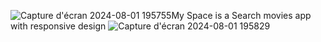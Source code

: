 ![Capture d'écran 2024-08-01 195755](https://github.com/user-attachments/assets/2b86501d-d5f0-445f-b582-74cd1781c3cc)My Space is a Search movies app with responsive design
![Capture d'écran 2024-08-01 195829](https://github.com/user-attachments/assets/c966de82-6e7a-48dd-9cf6-4de21f195731)
